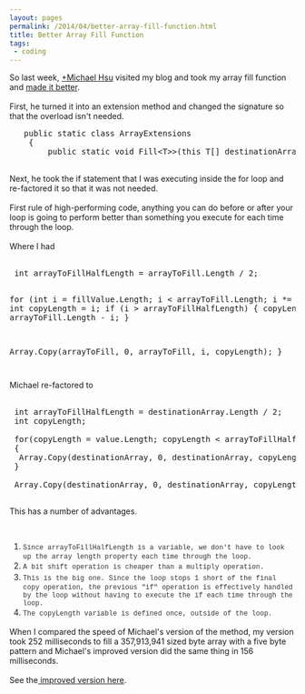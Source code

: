 ```yaml
---
layout: pages
permalink: /2014/04/better-array-fill-function.html
title: Better Array Fill Function
tags:
 - coding
---
```

So last week, <a class="g-profile" href="https://plus.google.com/113579231183226302374" target="_blank">+Michael Hsu</a>&nbsp;visited my blog and took my array fill function and <a href="https://github.com/mykohsu/Extensions/blob/master/ArrayExtensions.cs">made it better</a>.<br />
<br />
First, he turned it into an extension method and changed the signature so that the overload isn't needed. <br />
<pre >   public static class ArrayExtensions
    {
        public static void Fill&lt;T&gt;&gt;(this T[] destinationArray, params T[] value)
</pre>
<br />
Next, he took the if statement that I was executing inside the for loop and re-factored it so that it was not needed. <br />
<br />
First rule of high-performing code, anything you can do before or after your loop is going to perform better than something you execute for each time through the loop.<br />
<br />
Where I had<br />
<br />
<pre> int arrayToFillHalfLength = arrayToFill.Length / 2;

 for (int i = fillValue.Length; i &lt; arrayToFill.Length; i *= 2)
 {
  int copyLength = i;
  if (i &gt; arrayToFillHalfLength)
  {
   copyLength = arrayToFill.Length - i;
  }

  Array.Copy(arrayToFill, 0, arrayToFill, i, copyLength);
 }
</pre>
<pre></pre>
Michael re-factored to
<br />
<br />
<pre> int arrayToFillHalfLength = destinationArray.Length / 2;
 int copyLength;

 for(copyLength = value.Length; copyLength &lt; arrayToFillHalfLength; copyLength &lt;&lt;= 1)
 {
  Array.Copy(destinationArray, 0, destinationArray, copyLength, copyLength);
 }

 Array.Copy(destinationArray, 0, destinationArray, copyLength, destinationArray.Length - copyLength);

</pre>
This has a number of advantages.

<br />
<ol>
<li><span style="color: #333333; font-family: Consolas, Liberation Mono, Courier, monospace;"><span style="font-size: 12px; line-height: 18px;">Since arrayToFillHalfLength is a variable, we don't have to look up the array length property each time through the loop.</span></span></li>
<li><span style="color: #333333; font-family: Consolas, Liberation Mono, Courier, monospace;"><span style="font-size: 12px; line-height: 18px;">A bit shift operation is cheaper than a multiply operation.</span></span></li>
<li><span style="color: #333333; font-family: Consolas, Liberation Mono, Courier, monospace;"><span style="font-size: 12px; line-height: 18px;">This is the big one. Since the loop stops 1 short of the final copy operation, the previous "if" operation is effectively handled by the loop without having to execute the if each time through the loop.</span></span></li>
<li><span style="color: #333333; font-family: Consolas, Liberation Mono, Courier, monospace;"><span style="font-size: 12px; line-height: 18px;">The copyLength variable is defined once, outside of the loop.</span></span></li>
</ol>
When I compared the speed of Michael's version of the method, my version took 252 milliseconds to fill a&nbsp;357,913,941 sized byte array with a five byte pattern and Michael's improved version did the same thing in 156 milliseconds.<br />
<br />
See the<a href="https://github.com/mykohsu/Extensions/blob/master/ArrayExtensions.cs"> improved version here</a>.

<br />

